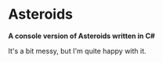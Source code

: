 # Asteroids
**A console version of Asteroids written in C#**

It's a bit messy, but I'm quite happy with it.

